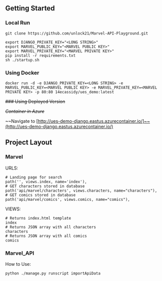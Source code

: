 ## Getting Started

### Local Run

    git clone https://github.com/unlock21/Marvel-API-Playground.git

    export DJANGO_PRIVATE_KEY="<LONG STRING>"
    export MARVEL_PUBLIC_KEY="<MARVEL PUBLIC KEY>"
    export MARVEL_PRIVATE_KEY="<MARVEL PRIVATE KEY>"
    pip install -r requirements.txt
    sh ./startup.sh

### Using Docker

    docker run -d -e DJANGO_PRIVATE_KEY=<LONG STRING> -e MARVEL_PUBLIC_KEY=<MARVEL PUBLIC KEY> -e MARVEL_PRIVATE_KEY=<MARVEL PRIVATE KEY> -p 80:80 14ecassidy/ues_demo:latest

~~### Using Deployed Version~~

~~*Container in Azure*~~

~~Navigate to [http://ues-demo-django.eastus.azurecontainer.io/]~~(http://ues-demo-django.eastus.azurecontainer.io/)

## Project Layout

### Marvel

URLS:

    # Landing page for search
    path('', views.index, name='index'),
    # GET characters stored in database
    path('api/marvel/characters', views.characters, name="characters"),
    # GET comics stored in database
    path('api/marvel/comics', views.comics, name="comics"),

VIEWS:

    # Returns index.html template
    index
    # Returns JSON array with all characters
    characters
    # Returns JSON array with all comics
    comics

### Marvel_API

How to Use:

    python ./manage.py runscript importApiData
